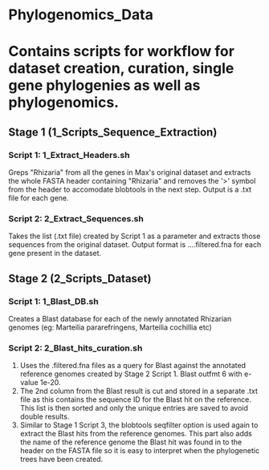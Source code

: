 # Phylogenomics_Data
# Contains scripts for workflow for dataset creation, curation, single gene phylogenies as well as phylogenomics.

## Stage 1 (1_Scripts_Sequence_Extraction)
### Script 1: 1_Extract_Headers.sh
Greps "Rhizaria" from all the genes in Max's original dataset and extracts the whole FASTA header containing "Rhizaria" and removes the '>' symbol from the header to accomodate blobtools in the next step. Output is a .txt file for each gene.

### Script 2: 2_Extract_Sequences.sh
Takes the list (.txt file) created by Script 1 as a parameter and extracts those sequences from the original dataset.
Output format is ....filtered.fna for each gene present in the dataset.

## Stage 2 (2_Scripts_Dataset)
### Script 1: 1_Blast_DB.sh
Creates a Blast database for each of the newly annotated Rhizarian genomes (eg: Marteilia pararefringens, Marteilia cochillia etc)

### Script 2: 2_Blast_hits_curation.sh
1. Uses the .filtered.fna files as a query for Blast against the annotated reference genomes created by Stage 2 Script 1. Blast outfmt 6 with e-value 1e-20. 
2. The 2nd column from the Blast result is cut and stored in a separate .txt file as this contains the sequence ID for the Blast hit on the reference. This list is then sorted and only the unique entries are saved to avoid double results.
3. Similar to Stage 1 Script 3, the blobtools seqfilter option is used again to extract the Blast hits from the reference genomes. This part also adds the name of the reference genome the Blast hit was found in to the header on the FASTA file so it is easy to interpret when the phylogenetic trees have been created.
